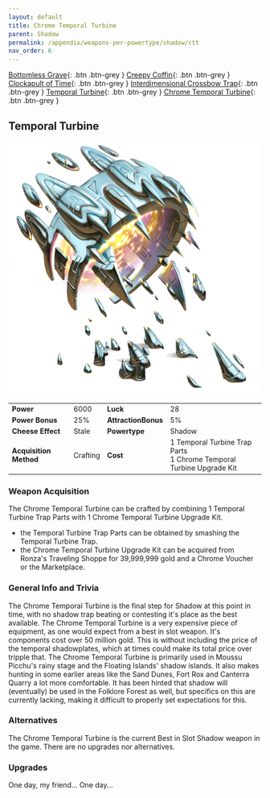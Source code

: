 ```yaml
---
layout: default
title: Chrome Temporal Turbine
parent: Shadow
permalink: /appendix/weapons-per-powertype/shadow/ctt
nav_order: 6
---
```

<span class="fs-1">[Bottomless Grave](/appendix/weapons-per-powertype/shadow/bg){: .btn .btn-grey } </span><span class="fs-1"> [Creepy Coffin](/appendix/weapons-per-powertype/shadow/coffin){: .btn .btn-grey } </span><span class="fs-1"> [Clockapult of Time](/appendix/weapons-per-powertype/shadow/cot){: .btn .btn-grey } </span><span class="fs-1"> [Interdimensional Crossbow Trap](/appendix/weapons-per-powertype/shadow/idct){: .btn .btn-grey } </span><span class="fs-1"> [Temporal Turbine](/appendix/weapons-per-powertype/shadow/tt){: .btn .btn-grey } </span><span class="fs-1"> [Chrome Temporal Turbine](/appendix/weapons-per-powertype/shadow/ctt){: .btn .btn-grey } </span>

## Temporal Turbine

<img src="/assets/images/ctt.png" alt="Chrome Temporal Turbine's Image" width="600">

|||||
|---|---|---|---|
| __Power__ 	| 6000 	| __Luck__ 	| 28 	|
| __Power Bonus__ 	| 25% 	|__AttractionBonus__ 	| 5% 	|
| __Cheese Effect__ 	| Stale	| __Powertype__ 	| Shadow 	|
| __Acquisition Method__ 	| Crafting	| __Cost__ 	| 1 Temporal Turbine Trap Parts <br> 1 Chrome Temporal Turbine Upgrade Kit|

### Weapon Acquisition
The Chrome Temporal Turbine can be crafted by combining 1 Temporal Turbine Trap Parts with 1 Chrome Temporal Turbine Upgrade Kit.
- the Temporal Turbine Trap Parts can be obtained by smashing the Temporal Turbine Trap.
- the Chrome Temporal Turbine Upgrade Kit can be acquired from Ronza's Traveling Shoppe for 39,999,999 gold and a Chrome Voucher or the Marketplace.


### General Info and Trivia
The Chrome Temporal Turbine is the final step for Shadow at this point in time, with no shadow trap beating or contesting it's place as the best available. 
The Chrome Temporal Turbine is a very expensive piece of equipment, as one would expect from a best in slot weapon. It's components cost over 50 million gold. This is without including the price of the temporal shadowplates, which at times could make its total price over tripple that.
The Chrome Temporal Turbine is primarily used in Moussu Picchu's rainy stage and the Floating Islands' shadow islands. It also makes hunting in some earlier areas like the Sand Dunes, Fort Rox and Canterra Quarry a lot more comfortable.
It has been hinted that shadow will (eventually) be used in the Folklore Forest as well, but specifics on this are currently lacking, making it difficult to properly set expectations for this.



### Alternatives
The Chrome Temporal Turbine is the current Best in Slot Shadow weapon in the game. There are no upgrades nor alternatives.

### Upgrades
One day, my friend...
One day...